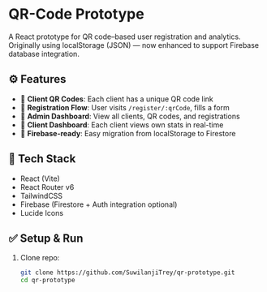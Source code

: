 # QR-Code Prototype

A React prototype for QR code–based user registration and analytics. Originally using localStorage (JSON) — now enhanced to support Firebase database integration.

## ⚙️ Features

- 🔹 **Client QR Codes**: Each client has a unique QR code link
- 🔹 **Registration Flow**: User visits `/register/:qrCode`, fills a form
- 🔹 **Admin Dashboard**: View all clients, QR codes, and registrations
- 🔹 **Client Dashboard**: Each client views own stats in real-time
- 🔹 **Firebase-ready**: Easy migration from localStorage to Firestore

## 🧰 Tech Stack

- React (Vite)
- React Router v6
- TailwindCSS
- Firebase (Firestore + Auth integration optional)
- Lucide Icons

## ✅ Setup & Run

1. Clone repo:

   ```bash
   git clone https://github.com/SuwilanjiTrey/qr-prototype.git
   cd qr-prototype

